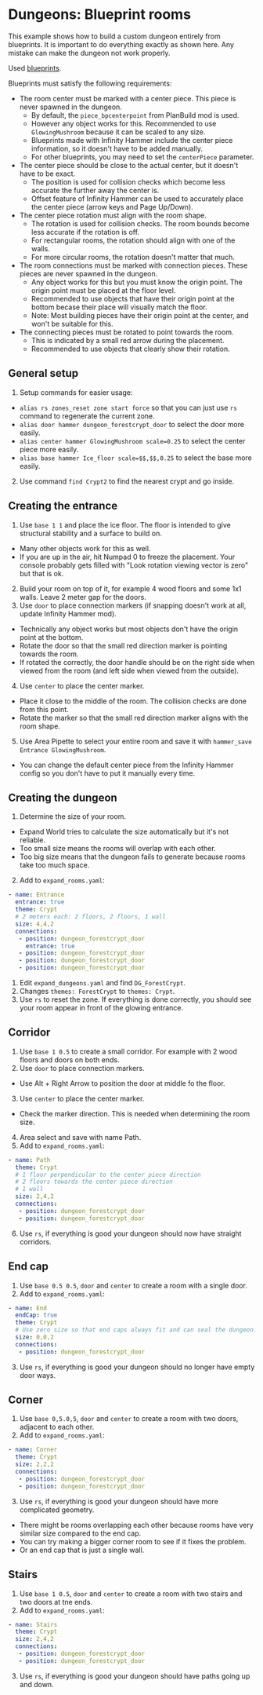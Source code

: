 # Dungeons: Blueprint rooms

This example shows how to build a custom dungeon entirely from blueprints. It is important to do everything exactly as shown here. Any mistake can make the dungeon not work properly.

Used [blueprints](./room_blueprints.zip).

Blueprints must satisfy the following requirements:
- The room center must be marked with a center piece. This piece is never spawned in the dungeon.
  - By default, the `piece_bpcenterpoint` from PlanBuild mod is used.
  - However any object works for this. Recommended to use `GlowingMushroom` because it can be scaled to any size.
  - Blueprints made with Infinity Hammer include the center piece information, so it doesn't have to be added manually.
  - For other blueprints, you may need to set the `centerPiece` parameter.
- The center piece should be close to the actual center, but it doesn't have to be exact.
  - The position is used for collision checks which become less accurate the further away the center is.
  - Offset feature of Infinity Hammer can be used to accurately place the center piece (arrow keys and Page Up/Down).
- The center piece rotation must align with the room shape.
  - The rotation is used for collision checks. The room bounds become less accurate if the rotation is off.
  - For rectangular rooms, the rotation should align with one of the walls.
  - For more circular rooms, the rotation doesn't matter that much.
- The room connections must be marked with connection pieces. These pieces are never spawned in the dungeon.
  - Any object works for this but you must know the origin point. The origin point must be placed at the floor level.
  - Recommended to use objects that have their origin point at the bottom becase their place will visually match the floor.
  - Note: Most building pieces have their origin point at the center, and won't be suitable for this.
- The connecting pieces must be rotated to point towards the room.
  - This is indicated by a small red arrow during the placement.
  - Recommended to use objects that clearly show their rotation.

## General setup

1. Setup commands for easier usage:
 - `alias rs zones_reset zone start force` so that you can just use `rs` command to regenerate the current zone.
 - `alias door hammer dungeon_forestcrypt_door` to select the door more easily.
 - `alias center hammer GlowingMushroom scale=0.25` to select the center piece more easily.
 - `alias base hammer Ice_floor scale=$$,$$,0.25` to select the base more easily.
2. Use command `find Crypt2` to find the nearest crypt and go inside.


## Creating the entrance

1. Use `base 1 1` and place the ice floor. The floor is intended to give structural stability and a surface to build on.
  - Many other objects work for this as well.
  - If you are up in the air, hit Numpad 0 to freeze the placement. Your console probably gets filled with "Look rotation viewing vector is zero" but that is ok.
2. Build your room on top of it, for example 4 wood floors and some 1x1 walls. Leave 2 meter gap for the doors.
3. Use `door` to place connection markers (if snapping doesn't work at all, update Infinity Hammer mod).
  - Technically any object works but most objects don't have the origin point at the bottom.
  - Rotate the door so that the small red direction marker is pointing towards the room.
  - If rotated the correctly, the door handle should be on the right side when viewed from the room (and left side when viewed from the outside).
4. Use `center` to place the center marker.
  - Place it close to the middle of the room. The collision checks are done from this point.
  - Rotate the marker so that the small red direction marker aligns with the room shape.
5. Use Area Pipette to select your entire room and save it with `hammer_save Entrance GlowingMushroom`.
  - You can change the default center piece from the Infinity Hammer config so you don't have to put it manually every time.


## Creating the dungeon

1. Determine the size of your room.
  - Expand World tries to calculate the size automatically but it's not reliable.
  - Too small size means the rooms will overlap with each other.
  - Too big size means that the dungeon fails to generate because rooms take too much space.
2. Add to `expand_rooms.yaml`: 
```yaml
- name: Entrance
  entrance: true
  theme: Crypt
  # 2 meters each: 2 floors, 2 floors, 1 wall
  size: 4,4,2
  connections:
   - position: dungeon_forestcrypt_door
     entrance: true
   - position: dungeon_forestcrypt_door
   - position: dungeon_forestcrypt_door
   - position: dungeon_forestcrypt_door
```

1. Edit `expand_dungeons.yaml` and find `DG_ForestCrypt`.
2. Changes `themes: ForestCrypt` to `themes: Crypt`.
3. Use `rs` to reset the zone. If everything is done correctly, you should see your room appear in front of the glowing entrance.


## Corridor

1. Use `base 1 0.5` to create a small corridor. For example with 2 wood floors and doors on both ends.
2. Use `door` to place connection markers.
  - Use Alt + Right Arrow to position the door at middle fo the floor.
3. Use `center` to place the center marker.
  - Check the marker direction. This is needed when determining the room size.
4. Area select and save with name Path.
5. Add to `expand_rooms.yaml`: 
```yaml
- name: Path
  theme: Crypt
  # 1 floor perpendicular to the center piece direction
  # 2 floors towards the center piece direction
  # 1 wall
  size: 2,4,2
  connections:
   - position: dungeon_forestcrypt_door
   - position: dungeon_forestcrypt_door
```
6. Use `rs`, if everything is good your dungeon should now have straight corridors.


## End cap

1. Use `base 0.5 0.5`, `door` and `center` to create a room with a single door.
2. Add to `expand_rooms.yaml`: 
```yaml
- name: End
  endCap: true
  theme: Crypt
  # Use zero size so that end caps always fit and can seal the dungeon.
  size: 0,0,2
  connections:
   - position: dungeon_forestcrypt_door
```
3. Use `rs`, if everything is good your dungeon should no longer have empty door ways.


## Corner

1. Use `base 0,5.0,5`, `door` and `center` to create a room with two doors, adjacent to each other.
2. Add to `expand_rooms.yaml`: 
```yaml
- name: Corner
  theme: Crypt
  size: 2,2,2
  connections:
   - position: dungeon_forestcrypt_door
   - position: dungeon_forestcrypt_door
```
3. Use `rs`, if everything is good your dungeon should have more complicated geometry.
  - There might be rooms overlapping each other because rooms have very similar size compared to the end cap.
  - You can try making a bigger corner room to see if it fixes the problem.
  - Or an end cap that is just a single wall.


## Stairs

1. Use `base 1 0.5`, `door` and `center` to create a room with two stairs and two doors at tne ends.
2. Add to `expand_rooms.yaml`: 
```yaml
- name: Stairs
  theme: Crypt
  size: 2,4,2
  connections:
   - position: dungeon_forestcrypt_door
   - position: dungeon_forestcrypt_door
```
3. Use `rs`, if everything is good your dungeon should have paths going up and down.

